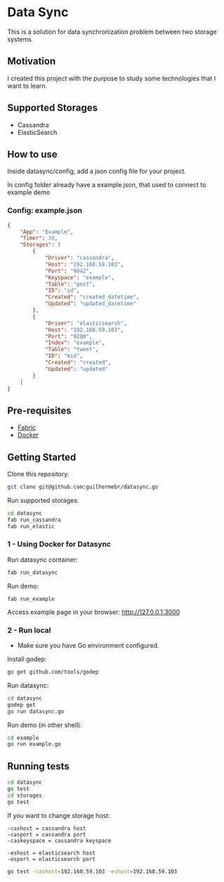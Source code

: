 # Data Sync

This is a solution for data synchronization problem between two storage systems

## Motivation

I created this project with the purpose to study some technologies that I want to learn.

## Supported Storages
- Cassandra
- ElasticSearch


## How to use

Inside datasync/config, add a json config file for your project.

In config folder already have a example.json, that used to connect to example demo

### Config: example.json
```json
{
    "App": "Example",
    "Timer": 30,
    "Storages": [
        {
            "Driver": "cassandra",
            "Host": "192.168.59.103",
            "Port": "9042",
            "Keyspace": "example",
            "Table": "post",
            "ID": "id",
            "Created": "created_datetime",
            "Updated": "updated_datetime"
        },
        {
            "Driver": "elasticsearch",
            "Host": "192.168.59.103",
            "Port": "9200",
            "Index": "example",
            "Table": "tweet",
            "ID": "mid",
            "Created": "created",
            "Updated": "updated"
        }
    ]
}
```

## Pre-requisites
  - [Fabric](http://www.fabfile.org/installing.html)
  - [Docker](https://docs.docker.com/installation/#installation)

## Getting Started

Clone this repository:

```bash
git clone git@github.com:guilhermebr/datasync.go
```
Run supported storages:

```bash
cd datasync
fab run_cassandra
fab run_elastic
```

### 1 - Using Docker for Datasync

Run datasync container:

```bash
fab run_datasync
```

Run demo:

```
fab run_example
```

Access example page in your browser: http://127.0.0.1:3000


### 2 - Run local

* Make sure you have Go environment configured.

Install godep:

```bash
go get github.com/tools/godep
```

Run datasync:

```bash
cd datasync
godep get
go run datasync.go
```

Run demo (in other shell):

```bash
cd example
go run example.go
```

## Running tests

```bash
cd datasync
go test
cd storages
go test
```

If you want to change storage host:

    -cashost = cassandra host
    -casport = cassandra port
    -caskeyspace = cassandra keyspace

    -eshost = elasticsearch host
    -esport = elasticsearch port

```bash
go test -cashost=192.168.59.103 -eshost=192.168.59.103
```

